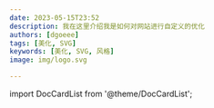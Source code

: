 ```yaml
---
date: 2023-05-15T23:52
description: 我在这里介绍我是如何对网站进行自定义的优化
authors: [dgoeee]
tags: [美化, SVG]
keywords: [美化, SVG, 风格]
image: img/logo.svg

---
```




import DocCardList from '@theme/DocCardList';

<DocCardList />

